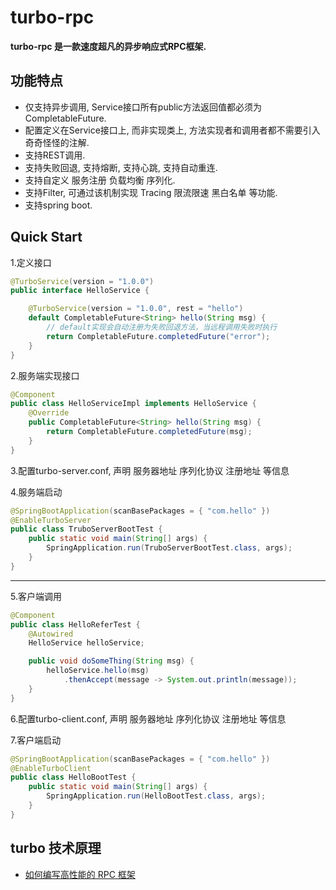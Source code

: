 # turbo-rpc

**turbo-rpc 是一款速度超凡的异步响应式RPC框架.**
## 功能特点
 - 仅支持异步调用, Service接口所有public方法返回值都必须为CompletableFuture.
 - 配置定义在Service接口上, 而非实现类上, 方法实现者和调用者都不需要引入奇奇怪怪的注解.
 - 支持REST调用.
 - 支持失败回退, 支持熔断, 支持心跳, 支持自动重连.
 - 支持自定义 服务注册 负载均衡 序列化.
 - 支持Filter, 可通过该机制实现 Tracing 限流限速 黑白名单 等功能.
 - 支持spring boot.

## Quick Start

1.定义接口
```java
@TurboService(version = "1.0.0")
public interface HelloService {

	@TurboService(version = "1.0.0", rest = "hello")
	default CompletableFuture<String> hello(String msg) {
		// default实现会自动注册为失败回退方法，当远程调用失败时执行
		return CompletableFuture.completedFuture("error");
	}
}
```

2.服务端实现接口
```java
@Component
public class HelloServiceImpl implements HelloService {
	@Override
	public CompletableFuture<String> hello(String msg) {
		return CompletableFuture.completedFuture(msg);
	}
}
```

3.配置turbo-server.conf, 声明 服务器地址 序列化协议 注册地址 等信息

4.服务端启动
```java
@SpringBootApplication(scanBasePackages = { "com.hello" })
@EnableTurboServer
public class TruboServerBootTest {
	public static void main(String[] args) {
		SpringApplication.run(TruboServerBootTest.class, args);
	}
}
```
----------

5.客户端调用
```java
@Component
public class HelloReferTest {
	@Autowired
	HelloService helloService;

	public void doSomeThing(String msg) {
		helloService.hello(msg)
			.thenAccept(message -> System.out.println(message));
	}
}
```

6.配置turbo-client.conf, 声明 服务器地址 序列化协议 注册地址 等信息

7.客户端启动
```java
@SpringBootApplication(scanBasePackages = { "com.hello" })
@EnableTurboClient
public class HelloBootTest {
	public static void main(String[] args) {
		SpringApplication.run(HelloBootTest.class, args);
	}
}
```

## turbo 技术原理
- [如何编写高性能的 RPC 框架](https://www.jianshu.com/p/7182b8751e75) 
